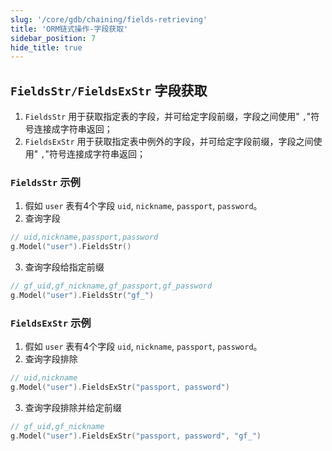 ```yaml
---
slug: '/core/gdb/chaining/fields-retrieving'
title: 'ORM链式操作-字段获取'
sidebar_position: 7
hide_title: true
---
```


## `FieldsStr/FieldsExStr` 字段获取

1. `FieldsStr` 用于获取指定表的字段，并可给定字段前缀，字段之间使用" `,`"符号连接成字符串返回；
2. `FieldsExStr` 用于获取指定表中例外的字段，并可给定字段前缀，字段之间使用" `,`"符号连接成字符串返回；

### `FieldsStr` 示例

1. 假如 `user` 表有4个字段 `uid`, `nickname`, `passport`, `password`。
2. 查询字段









```go
// uid,nickname,passport,password
g.Model("user").FieldsStr()
```

3. 查询字段给指定前缀









```go
// gf_uid,gf_nickname,gf_passport,gf_password
g.Model("user").FieldsStr("gf_")
```


### `FieldsExStr` 示例

1. 假如 `user` 表有4个字段 `uid`, `nickname`, `passport`, `password`。
2. 查询字段排除









```go
// uid,nickname
g.Model("user").FieldsExStr("passport, password")
```

3. 查询字段排除并给定前缀









```go
// gf_uid,gf_nickname
g.Model("user").FieldsExStr("passport, password", "gf_")
```